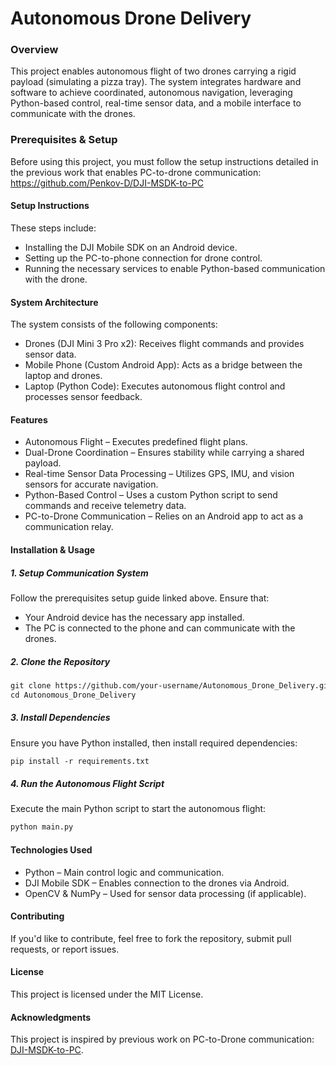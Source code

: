 # Autonomous Drone Delivery

### Overview

This project enables autonomous flight of two drones carrying a rigid payload (simulating a pizza tray). The system integrates hardware and software to achieve coordinated, autonomous navigation, leveraging Python-based control, real-time sensor data, and a mobile interface to communicate with the drones.

### Prerequisites & Setup

Before using this project, you must follow the setup instructions detailed in the previous work that enables PC-to-drone communication: https://github.com/Penkov-D/DJI-MSDK-to-PC


#### Setup Instructions

These steps include:

*  Installing the DJI Mobile SDK on an Android device.
*  Setting up the PC-to-phone connection for drone control.
*  Running the necessary services to enable Python-based communication with the drone.


#### System Architecture
The system consists of the following components:

*  Drones (DJI Mini 3 Pro x2): Receives flight commands and provides sensor data.
*  Mobile Phone (Custom Android App): Acts as a bridge between the laptop and drones.
*  Laptop (Python Code): Executes autonomous flight control and processes sensor feedback.

#### Features
*  Autonomous Flight – Executes predefined flight plans.
*  Dual-Drone Coordination – Ensures stability while carrying a shared payload.
*  Real-time Sensor Data Processing – Utilizes GPS, IMU, and vision sensors for accurate navigation.
*  Python-Based Control – Uses a custom Python script to send commands and receive telemetry data.
*  PC-to-Drone Communication – Relies on an Android app to act as a communication relay.

#### Installation & Usage
##### 1. Setup Communication System
Follow the prerequisites setup guide linked above. Ensure that:
*  Your Android device has the necessary app installed.
*  The PC is connected to the phone and can communicate with the drones.
   
##### 2. Clone the Repository

```xml
git clone https://github.com/your-username/Autonomous_Drone_Delivery.git
cd Autonomous_Drone_Delivery
```

##### 3. Install Dependencies
Ensure you have Python installed, then install required dependencies:

```xml
pip install -r requirements.txt
```

##### 4. Run the Autonomous Flight Script
Execute the main Python script to start the autonomous flight:

```xml
python main.py
```


#### Technologies Used
*  Python – Main control logic and communication.
*  DJI Mobile SDK – Enables connection to the drones via Android.
*  OpenCV & NumPy – Used for sensor data processing (if applicable).


#### Contributing
If you'd like to contribute, feel free to fork the repository, submit pull requests, or report issues.

#### License
This project is licensed under the MIT License.

#### Acknowledgments
This project is inspired by previous work on PC-to-Drone communication: [DJI-MSDK-to-PC](https://github.com/Penkov-D/DJI-MSDK-to-PC). <br>






